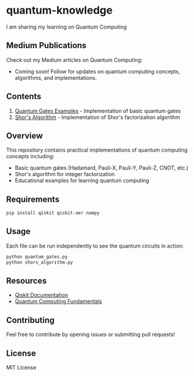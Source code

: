 # quantum-knowledge
I am sharing my learning on Quantum Computing

## Medium Publications
Check out my Medium articles on Quantum Computing:
- Coming soon! Follow for updates on quantum computing concepts, algorithms, and implementations.

## Contents
1. [Quantum Gates Examples](quantum_gates.py) - Implementation of basic quantum gates
2. [Shor's Algorithm](shors_algorithm.py) - Implementation of Shor's factorization algorithm

## Overview
This repository contains practical implementations of quantum computing concepts including:
- Basic quantum gates (Hadamard, Pauli-X, Pauli-Y, Pauli-Z, CNOT, etc.)
- Shor's algorithm for integer factorization
- Educational examples for learning quantum computing

## Requirements
```bash
pip install qiskit qiskit-aer numpy
```

## Usage
Each file can be run independently to see the quantum circuits in action:

```bash
python quantum_gates.py
python shors_algorithm.py
```

## Resources
- [Qiskit Documentation](https://qiskit.org/documentation/)
- [Quantum Computing Fundamentals](https://www.ibm.com/quantum-computing/)

## Contributing
Feel free to contribute by opening issues or submitting pull requests!

## License
MIT License
